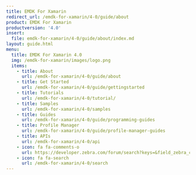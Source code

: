 ```yaml
---
title: EMDK For Xamarin
redirect_url: /emdk-for-xamarin/4-0/guide/about
product: EMDK For Xamarin
productversion: '4.0'
insert:
  file: emdk-for-xamarin/4-0/guide/about/index.md
layout: guide.html
menu:
  title: EMDK For Xamarin 4.0
  img: /emdk-for-xamarin/images/logo.png
  items:
    - title: About
      url: /emdk-for-xamarin/4-0/guide/about
    - title: Get Started
      url: /emdk-for-xamarin/4-0/guide/gettingstarted
    - title: Tutorials
      url: /emdk-for-xamarin/4-0/tutorial/
    - title: Samples
      url: /emdk-for-xamarin/4-0/samples
    - title: Guides
      url: /emdk-for-xamarin/4-0/guide/programming-guides
    - title: Profile Manager
      url: /emdk-for-xamarin/4-0/guide/profile-manager-guides
    - title: APIs
      url: /emdk-for-xamarin/4-0/api
    - icon: fa fa-comments-o
      url: https://developer.zebra.com/forum/search?keys=&field_zebra_curated_tags_tid%5B%5D=184   
    - icon: fa fa-search
      url: /emdk-for-xamarin/4-0/search
---
```

